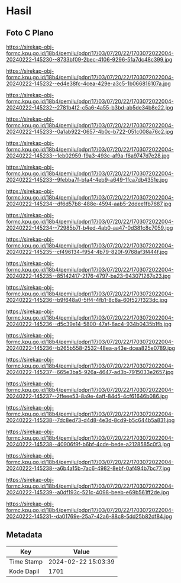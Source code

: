 # Hasil

## Foto C Plano

https://sirekap-obj-formc.kpu.go.id/18b4/pemilu/pdpr/17/03/07/20/22/1703072022004-20240222-145230--8733bf09-2bec-4106-9296-51a7dc48c399.jpg

https://sirekap-obj-formc.kpu.go.id/18b4/pemilu/pdpr/17/03/07/20/22/1703072022004-20240222-145232--ed4e38fc-4cea-429e-a3c5-1b066816107a.jpg

https://sirekap-obj-formc.kpu.go.id/18b4/pemilu/pdpr/17/03/07/20/22/1703072022004-20240222-145232--2781b4f2-c5a6-4a55-b3bd-ab5de34b8e22.jpg

https://sirekap-obj-formc.kpu.go.id/18b4/pemilu/pdpr/17/03/07/20/22/1703072022004-20240222-145233--0a1ab922-0657-4b0c-b722-051c008a76c2.jpg

https://sirekap-obj-formc.kpu.go.id/18b4/pemilu/pdpr/17/03/07/20/22/1703072022004-20240222-145233--1eb02959-f9a3-493c-af9a-f6a9747d7e28.jpg

https://sirekap-obj-formc.kpu.go.id/18b4/pemilu/pdpr/17/03/07/20/22/1703072022004-20240222-145233--9febba7f-bfa4-4eb9-a649-1fca7db4351e.jpg

https://sirekap-obj-formc.kpu.go.id/18b4/pemilu/pdpr/17/03/07/20/22/1703072022004-20240222-145234--df6d57b8-488e-4594-aab5-2ddee1fb7687.jpg

https://sirekap-obj-formc.kpu.go.id/18b4/pemilu/pdpr/17/03/07/20/22/1703072022004-20240222-145234--72985b7f-b4ed-4ab0-aa47-0d381c8c7059.jpg

https://sirekap-obj-formc.kpu.go.id/18b4/pemilu/pdpr/17/03/07/20/22/1703072022004-20240222-145235--cf496134-f954-4b79-820f-9768af3f444f.jpg

https://sirekap-obj-formc.kpu.go.id/18b4/pemilu/pdpr/17/03/07/20/22/1703072022004-20240222-145235--85142417-2176-4797-ba23-943071267e23.jpg

https://sirekap-obj-formc.kpu.go.id/18b4/pemilu/pdpr/17/03/07/20/22/1703072022004-20240222-145236--b9f648a0-5ff4-4fb1-8c8a-60f527f323dc.jpg

https://sirekap-obj-formc.kpu.go.id/18b4/pemilu/pdpr/17/03/07/20/22/1703072022004-20240222-145236--d5c39e14-5800-47af-8ac4-934b0435b1fb.jpg

https://sirekap-obj-formc.kpu.go.id/18b4/pemilu/pdpr/17/03/07/20/22/1703072022004-20240222-145236--b265b558-2532-48ea-a43e-dcea825e0789.jpg

https://sirekap-obj-formc.kpu.go.id/18b4/pemilu/pdpr/17/03/07/20/22/1703072022004-20240222-145237--665e3ba5-926a-4647-ad3b-7915033e2657.jpg

https://sirekap-obj-formc.kpu.go.id/18b4/pemilu/pdpr/17/03/07/20/22/1703072022004-20240222-145237--2ffeee53-8a9e-4aff-84d5-4cf61646b086.jpg

https://sirekap-obj-formc.kpu.go.id/18b4/pemilu/pdpr/17/03/07/20/22/1703072022004-20240222-145238--7dc8ed73-d4d8-4e3d-8cd9-b5c644b5a831.jpg

https://sirekap-obj-formc.kpu.go.id/18b4/pemilu/pdpr/17/03/07/20/22/1703072022004-20240222-145238--40906f9f-b6bf-4cde-bede-a2128585c0f3.jpg

https://sirekap-obj-formc.kpu.go.id/18b4/pemilu/pdpr/17/03/07/20/22/1703072022004-20240222-145238--a6b4a15b-7ac6-4982-8ebf-0af494b7bc77.jpg

https://sirekap-obj-formc.kpu.go.id/18b4/pemilu/pdpr/17/03/07/20/22/1703072022004-20240222-145239--a0df193c-521c-4098-beeb-e69b561ff2de.jpg

https://sirekap-obj-formc.kpu.go.id/18b4/pemilu/pdpr/17/03/07/20/22/1703072022004-20240222-145231--da01769e-25a7-42a6-88c8-5dd25b82df84.jpg


## Metadata

| Key        | Value               |
| ---------- | ------------------- |
| Time Stamp | 2024-02-22 15:03:39 |
| Kode Dapil | 1701                |




